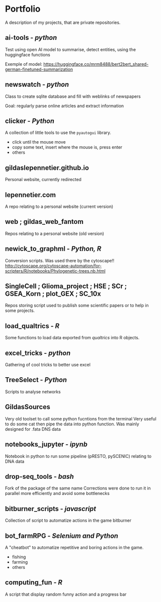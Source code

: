 # Portfolio
A description of my projects, that are private repositories.

## ai-tools - *python*
Test using open AI model to summarise, detect entities, using the 
huggingface functions

Exemple of model:
https://huggingface.co/mrm8488/bert2bert_shared-german-finetuned-summarization

## newswatch - *python*
Class to create sqlite database and fill with weblinks of newspapers

Goal: regularly parse online articles and extract information

## clicker - *Python*
A collection of little tools to use the `pyautogui` library.
- click until the mouse move
- copy some text, insert where the mouse is, press enter
- others

## gildaslepennetier.github.io
Personal website, currently redirected

## lepennetier.com 
A repo relating to a personal website (current version)

## web ; gildas_web_fantom
Repos relating to a personal website (old version)

## newick_to_graphml - *Python, R*
Conversion scripts.
Was used there by the cytoscape!!
http://cytoscape.org/cytoscape-automation/for-scripters/R/notebooks/Phylogenetic-trees.nb.html

## SingleCell ; Glioma_project ; HSE ; SCr ; GSEA_Korn ; plot_GEX ; SC_10x
Repos storing script used to publish some scientific papers or to help in some projects.

## load_qualtrics - *R*
Some functions to load data exported from _qualtrics_ into R objects.

## excel_tricks - *python*
Gathering of cool tricks to better use excel 

## TreeSelect - *Python*
Scripts to analyse networks

## GildasSources
Very old toolset to call some python fucntions from the terminal
Very useful to do some cat then pipe the data into python function.
Was mainly designed for .fata DNS data

## notebooks_jupyter - *ipynb*
Notebook in python to run some pipeline (pRESTO, pySCENIC) relating to DNA data

## drop-seq_tools - *bash*
Fork of the package of the same name
Corrections were done to run it in parallel more efficiently and avoid some bottlenecks

## bitburner_scripts - *javascript*
Collection of script to automatize actions in the game bitburner

## bot_farmRPG - *Selenium and Python*
A "cheatbot" to automatize repetitive and boring actions in the game.
- fishing
- farming
- others

## computing_fun - *R*
A script that display random funny action and a progress bar
